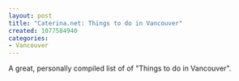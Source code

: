 ```yaml
--- 
layout: post
title: "Caterina.net: Things to do in Vancouver"
created: 1077584940
categories: 
- Vancouver
---
```

A great, personally compiled list of of "Things to do in Vancouver".
